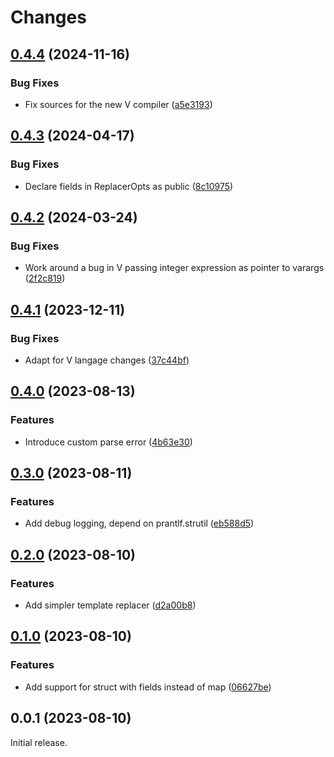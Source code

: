 # Changes

## [0.4.4](https://github.com/prantlf/v-template/compare/v0.4.3...v0.4.4) (2024-11-16)

### Bug Fixes

* Fix sources for the new V compiler ([a5e3193](https://github.com/prantlf/v-template/commit/a5e3193b3263265ca280031507d911a511df5e9c))

## [0.4.3](https://github.com/prantlf/v-template/compare/v0.4.2...v0.4.3) (2024-04-17)

### Bug Fixes

* Declare fields in ReplacerOpts as public ([8c10975](https://github.com/prantlf/v-template/commit/8c109755f5f5b3fc22281c67eefc549265888177))

## [0.4.2](https://github.com/prantlf/v-template/compare/v0.4.1...v0.4.2) (2024-03-24)

### Bug Fixes

* Work around a bug in V passing integer expression as pointer to varargs ([2f2c819](https://github.com/prantlf/v-template/commit/2f2c8190bd430171b6dd0935d8c2ae29ed573d69))

## [0.4.1](https://github.com/prantlf/v-template/compare/v0.4.0...v0.4.1) (2023-12-11)

### Bug Fixes

* Adapt for V langage changes ([37c44bf](https://github.com/prantlf/v-template/commit/37c44bfdcde72e5fe67945f5c5bc078f4447298f))

## [0.4.0](https://github.com/prantlf/v-template/compare/v0.3.0...v0.4.0) (2023-08-13)

### Features

* Introduce custom parse error ([4b63e30](https://github.com/prantlf/v-template/commit/4b63e3093418406df756260b83d9072bc1463559))

## [0.3.0](https://github.com/prantlf/v-template/compare/v0.2.0...v0.3.0) (2023-08-11)

### Features

* Add debug logging, depend on prantlf.strutil ([eb588d5](https://github.com/prantlf/v-template/commit/eb588d58d55abdcc443e10d2fb0e7c080f6197f0))

## [0.2.0](https://github.com/prantlf/v-template/compare/v0.1.0...v0.2.0) (2023-08-10)

### Features

* Add simpler template replacer ([d2a00b8](https://github.com/prantlf/v-template/commit/d2a00b806c10f87168449ad9bc6a05122f087f30))

## [0.1.0](https://github.com/prantlf/v-template/compare/v0.0.1...v0.1.0) (2023-08-10)

### Features

* Add support for struct with fields instead of map ([06627be](https://github.com/prantlf/v-template/commit/06627be4949bac5aca1f1ef04c53d59ab2953d33))

## 0.0.1 (2023-08-10)

Initial release.
